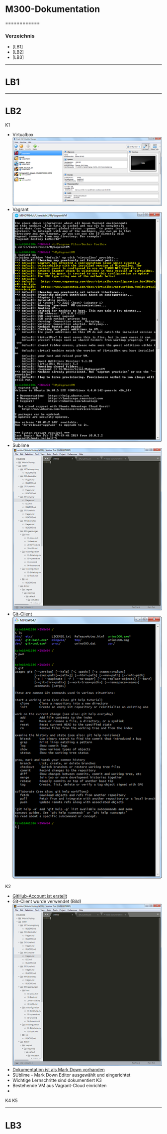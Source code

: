 # M300-Dokumentation
============
### Verzeichnis
* [LB1]
* [LB2]
* [LB3]
***
LB1
============
***
LB2
============
K1
* Virtualbox
![Virtualbox](Virtualbox.png)
* Vagrant
![Vagrant](Vagrant.png)
* Sublime
![Sublime](Sublime.png)
* Git-Client
![Git-Client](git_client.png)

K2
* [GitHub-Account ist erstellt](https://github.com/ViV0rtex/)
* Git-Client wurde verwendet (Bild)
![Car Image](sublime.png)
* [Dokumentation ist als Mark Down vorhanden](https://github.com/ViV0rtex/M300-Services/blob/master/README.md)
* SUblime - Mark Down Editor ausgewählt und eingerichtet
* Wichtige Lernschritte sind dokumentiert
K3
* Bestehende VM aus Vagrant-Cloud einrichten
* 
K4
K5


***
LB3
============
